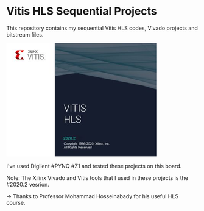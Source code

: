 # Vitis HLS Sequential Projects

This repository contains my sequential Vitis HLS codes, Vivado projects and bitstream files.

![alt text](https://github.com/salemsajjad/Vitis-HLS-Combinational/blob/main/01-basic_output/HLS.JPG?raw=true)

I've used Digilent #PYNQ #Z1 and tested these projects on this board.

Note: The Xilinx Vivado and Vitis tools that I used in these projects is the #2020.2 vesrion.

-> Thanks to Professor Mohammad Hosseinabady for his useful HLS course.


